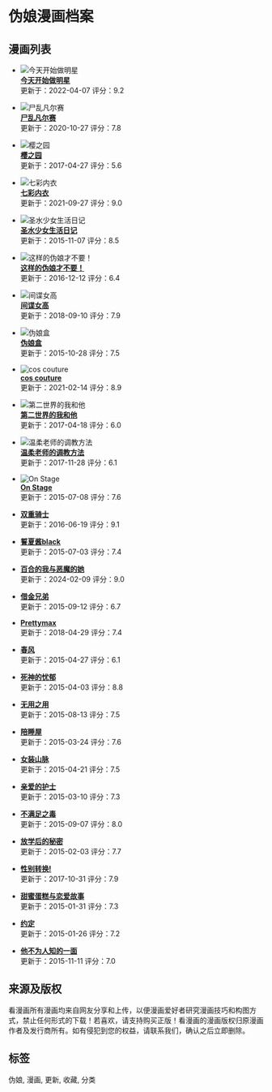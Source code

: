 # 伪娘漫画档案

## 漫画列表

- ![今天开始做明星](//cf.mhgui.com/cpic/b/20233.jpg)  
  **[今天开始做明星](https://comic/20233/)**  
  更新于：2022-04-07 评分：9.2
  
- ![尸乱凡尔赛](//cf.mhgui.com/cpic/b/19112.jpg)  
  **[尸乱凡尔赛](https://comic/19112/)**  
  更新于：2020-10-27 评分：7.8
  
- ![樱之园](//cf.mhgui.com/cpic/b/19066.jpg)  
  **[樱之园](https://comic/19066/)**  
  更新于：2017-04-27 评分：5.6
  
- ![七彩内衣](//cf.mhgui.com/cpic/b/18714.jpg)  
  **[七彩内衣](https://comic/18714/)**  
  更新于：2021-09-27 评分：9.0
  
- ![圣水少女生活日记](//cf.mhgui.com/cpic/b/18479.jpg)  
  **[圣水少女生活日记](https://comic/18479/)**  
  更新于：2015-11-07 评分：8.5
  
- ![这样的伪娘才不要！](//cf.mhgui.com/cpic/b/18439.jpg)  
  **[这样的伪娘才不要！](https://comic/18439/)**  
  更新于：2016-12-12 评分：6.4
  
- ![间谍女高](//cf.mhgui.com/cpic/b/18368.jpg)  
  **[间谍女高](https://comic/18368/)**  
  更新于：2018-09-10 评分：7.9
  
- ![伪娘盒](//cf.mhgui.com/cpic/b/18345.jpg)  
  **[伪娘盒](https://comic/18345/)**  
  更新于：2015-10-28 评分：7.5
  
- ![cos couture](//cf.mhgui.com/cpic/b/18048.jpg)  
  **[cos couture](https://comic/18048/)**  
  更新于：2021-02-14 评分：8.9
  
- ![第二世界的我和他](//cf.mhgui.com/cpic/b/17873.jpg)  
  **[第二世界的我和他](https://comic/17873/)**  
  更新于：2017-04-18 评分：6.0
  
- ![温柔老师的调教方法](//cf.mhgui.com/cpic/b/17834.jpg)  
  **[温柔老师的调教方法](https://comic/17834/)**  
  更新于：2017-11-28 评分：6.1
  
- ![On Stage](//cf.mhgui.com/cpic/b/17661.jpg)  
  **[On Stage](https://comic/17661/)**  
  更新于：2015-07-08 评分：7.6
  
- **[双重骑士](https://comic/17604/)**  
  更新于：2016-06-19 评分：9.1
  
- **[誓夏酱black](https://comic/17541/)**  
  更新于：2015-07-03 评分：7.4
  
- **[百合的我与恶魔的她](https://comic/17477/)**  
  更新于：2024-02-09 评分：9.0
  
- **[借金兄弟](https://comic/17418/)**  
  更新于：2015-09-12 评分：6.7
  
- **[Prettymax](https://comic/17395/)**  
  更新于：2018-04-29 评分：7.4
  
- **[春风](https://comic/17142/)**  
  更新于：2015-04-27 评分：6.1
  
- **[死神的忧郁](https://comic/16919/)**  
  更新于：2015-04-03 评分：8.8
  
- **[无用之用](https://comic/16892/)**  
  更新于：2015-08-13 评分：7.5
  
- **[陪睡屋](https://comic/16798/)**  
  更新于：2015-03-24 评分：7.6
  
- **[女装山脉](https://comic/16683/)**  
  更新于：2015-04-21 评分：7.5
  
- **[亲爱的护士](https://comic/16621/)**  
  更新于：2015-03-10 评分：7.3
  
- **[不满足之毒](https://comic/16618/)**  
  更新于：2015-09-07 评分：8.0
  
- **[放学后的秘密](https://comic/16319/)**  
  更新于：2015-02-03 评分：7.7
  
- **[性别转换!](https://comic/16312/)**  
  更新于：2017-10-31 评分：7.9
  
- **[甜蜜蛋糕与恋爱故事](https://comic/16298/)**  
  更新于：2015-01-31 评分：7.3
  
- **[约定](https://comic/16244/)**  
  更新于：2015-01-26 评分：7.2
  
- **[他不为人知的一面](https://comic/16207/)**  
  更新于：2015-11-11 评分：7.0
  
## 来源及版权
看漫画所有漫画均来自网友分享和上传，以便漫画爱好者研究漫画技巧和构图方式，禁止任何形式的下载！若喜欢，请支持购买正版！看漫画的漫画版权归原漫画作者及发行商所有。如有侵犯到您的权益，请联系我们，确认之后立即删除。

## 标签
伪娘, 漫画, 更新, 收藏, 分类